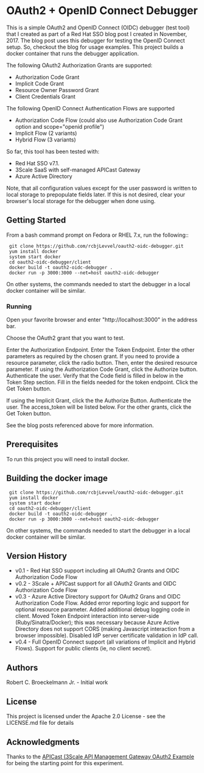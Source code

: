 # OAuth2 + OpenID Connect Debugger
This is a simple OAuth2 and OpenID Connect (OIDC) debugger (test tool) that I created as part of a Red Hat SSO blog post I created in November, 2017.  The blog post uses this debugger for testing the OpenID Connect setup.  So, checkout the blog for usage examples. This project builds a docker container that runs the debugger application.

The following OAuth2 Authorization Grants are supported:
* Authorization Code Grant
* Implicit Code Grant
* Resource Owner Password Grant
* Client Credentials Grant

The following OpenID Connect Authentication Flows are supported
* Authorization Code Flow (could also use Authorization Code Grant option and scope="openid profile")
* Implicit Flow (2 variants)
* Hybrid Flow (3 variants)

So far, this tool has been tested with:

* Red Hat SSO v7.1.  
* 3Scale SaaS with self-managed APICast Gateway
* Azure Active Directory

Note, that all configuration values except for the user password is written to local storage to prepopulate fields later.  If this is not desired, clear your browser's local storage for the debugger when done using.

## Getting Started
From a bash command prompt on Fedora or RHEL 7.x, run the following::
``` yum install git
 git clone https://github.com/rcbjLevvel/oauth2-oidc-debugger.git
 yum install docker
 system start docker
 cd oauth2-oidc-debugger/client
 docker build -t oauth2-oidc-debugger .
 docker run -p 3000:3000 --net=host oauth2-oidc-debugger 
```
On other systems, the commands needed to start the debugger in a local docker container will be similar.
### Running
Open your favorite browser and enter "http://localhost:3000" in the address bar.

Choose the OAuth2 grant that you want to test.

Enter the Authorization Endpoint.
Enter the Token Endpoint.
Enter the other parameters as required by the chosen grant.
If you need to provide a resource parameter, click the radio button.  Then, enter the desired resource parameter.
If using the Authorization Code Grant, click the Authorize button.  Authenticate the user.  Verify that the Code field is filled in below in the Token Step section.  Fill in the fields needed for  the token endpoint.  Click the Get Token button.

If using the Implicit Grant, click the the Authorize Button.  Authenticate the user.  The access_token will be listed below.
For the other grants, click the Get Token button.

See the blog posts referenced above for more information.

## Prerequisites

To run this project you will need to install docker.

## Building the docker image
``` yum install git
 git clone https://github.com/rcbjLevvel/oauth2-oidc-debugger.git
 yum install docker
 system start docker
 cd oauth2-oidc-debugger/client
 docker build -t oauth2-oidc-debugger .
 docker run -p 3000:3000 --net=host oauth2-oidc-debugger 
```
On other systems, the commands needed to start the debugger in a local docker container will be similar.

## Version History
* v0.1 - Red Hat SSO support including all OAuth2 Grants and OIDC Authorization Code Flow
* v0.2 - 3Scale + APICast support for all OAuth2 Grants and OIDC Authorization Code Flow
* v0.3 - Azure Active Directory support for OAuth2 Grans and OIDC Authorization Code Flow.  Added error reporting logic and support for optional resource parameter.  Added additional debug logging code in client.  Moved Token Endpoint interaction into server-side (Ruby/Sinatra/Docker); this was necessary because Azure Active Directory does not support CORS (making Javascript interaction from a browser impossible).  Disabled IdP server certificate validation in IdP call.
* v0.4 - Full OpenID Connect support (all variations of Implicit and Hybrid Flows).  Support for public clients (ie, no client secret).

## Authors

Robert C. Broeckelmann Jr. - Initial work

## License

This project is licensed under the Apache 2.0 License - see the LICENSE.md file for details

## Acknowledgments
Thanks to the [APICast (3Scale API Management Gateway OAuth2 Example](https://github.com/3scale/apicast/tree/master/examples/oauth2) for being the starting point for this experiment.
